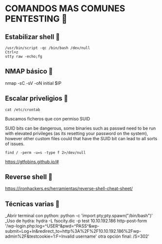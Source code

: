 # COMANDOS MAS COMUNES PENTESTING 🚀

## Estabilizar shell 🔧
```
/usr/bin/script -qc /bin/bash /dev/null
Ctrl+z
stty raw -echo;fg
```
## NMAP básico 🔧
nmap -sC -sV -oN initial $IP

## Escalar priveligios 📖
```
cat /etc/crontab
```
Buscamos ficheros que con permiso SUID
	
SUID bits can be dangerous, some binaries such as passwd need to be run with elevated privileges (as its resetting your password on the system), however other custom files could that have the SUID bit can lead to all sorts of issues.
```
find / -perm -u=s -type f 2>/dev/null
```
https://gtfobins.github.io/#

## Reverse shell 📖
https://ironhackers.es/herramientas/reverse-shell-cheat-sheet/

## Técnicas varias 🔧
_Abrir terminal con python: python -c 'import pty;pty.spawn("/bin/bash")'
_Uso de hydra: hydra -L fsocity.dic -p test 10.10.192.186 http-post-form '/wp-login.php:log=^USER^&pwd=^PASS^&wp-submit=Log+In&redirect_to=http%3A%2F%2F10.10.192.186%2Fwp-admin%2F&testcookie=1:F=Invalid username' otra opción final: /S=302'
